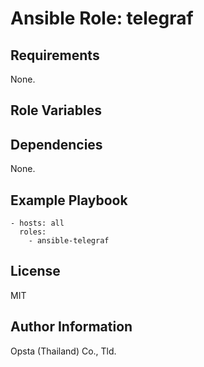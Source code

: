 # Ansible Role: telegraf



## Requirements

None.

## Role Variables



## Dependencies

None.

## Example Playbook

    - hosts: all
      roles:
        - ansible-telegraf


## License

MIT

## Author Information

Opsta (Thailand) Co., Tld.
